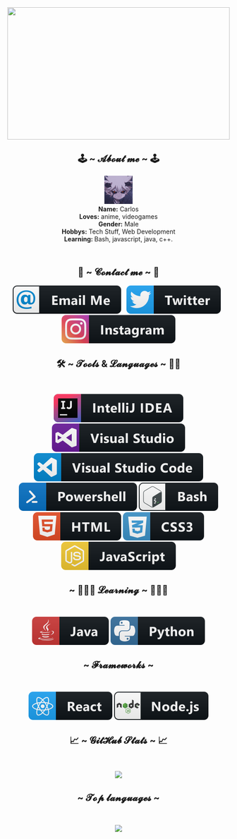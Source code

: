 
<img src="https://i.pinimg.com/originals/06/80/81/068081ee5b913a47003a64f7233825fe.gif" align="center" width="100%" height="300px">

<br>

<div align="center">
<h2 align="center"> 🕹 ~ 𝓐𝓫𝓸𝓾𝓽 𝓶𝓮 ~ 🕹 </h2>
  <div align="center">
<img src="./src/img/profile.jpg" align="left-center" width="64px">
     </div>
<b>Name:</b> Carlos
<br>
<b>Loves:</b> anime, videogames
<br>
<b>Gender:</b> Male
<br>
<b>Hobbys:</b> Tech Stuff, Web Development
<br>
<b>Learning: </b> Bash, javascript, java, c++.
</div>

<h2 align="center">
<br> 📝 ~ 𝓒𝓸𝓷𝓽𝓪𝓬𝓽 𝓶𝓮 ~ 📝 </h2>
<p align="center">
     <a    a href="mailto:carlosvarasalonso12@gmail.com"><img src="https://github.com/MikeCodesDotNET/ColoredBadges/blob/master/svg/social/email_me.svg"></a>&nbsp;&nbsp;
     <a href="https://twitter.com/zonary1232"><img src="https://github.com/MikeCodesDotNET/ColoredBadges/blob/master/svg/social/twitter.svg"></a>&nbsp;&nbsp;
     <a href=""><img src="https://github.com/MikeCodesDotNET/ColoredBadges/blob/master/svg/social/instagram.svg"> </a>
</p>

<h2 align="center">🛠 ~ 𝓣𝓸𝓸𝓵𝓼 & 𝓛𝓪𝓷𝓰𝓾𝓪𝓰𝓮𝓼 ~ 👨‍💻 </h2>
<br>
<p align="center">
     <img src="https://github.com/MikeCodesDotNET/ColoredBadges/blob/master/svg/dev/tools/jetbrains_intellij.svg"/>
     <img src="https://github.com/MikeCodesDotNET/ColoredBadges/blob/master/svg/dev/tools/visualstudio.svg" />
     <img src="https://github.com/MikeCodesDotNET/ColoredBadges/blob/master/svg/dev/tools/visualstudio_code.svg" />
     <img src="https://github.com/MikeCodesDotNET/ColoredBadges/blob/master/svg/dev/tools/powershell.svg"/>
     <img src="https://github.com/MikeCodesDotNET/ColoredBadges/blob/master/svg/dev/tools/bash.svg"/>
     <br>
     <img src="https://github.com/MikeCodesDotNET/ColoredBadges/blob/master/svg/dev/languages/html.svg" />
     <img src="https://github.com/MikeCodesDotNET/ColoredBadges/blob/master/svg/dev/languages/css3.svg" />
     <img src="https://github.com/MikeCodesDotNET/ColoredBadges/blob/master/svg/dev/languages/js.svg" />
</p>

<h2 align="center"> ~ 👨🏻‍💻 𝓛𝓮𝓪𝓻𝓷𝓲𝓷𝓰 ~ 👨🏻‍💻 </h2>
<br>
<p align="center">
     <img src="https://github.com/MikeCodesDotNET/ColoredBadges/blob/master/svg/dev/languages/java.svg" />
     <img src="https://github.com/MikeCodesDotNET/ColoredBadges/blob/master/svg/dev/languages/python.svg" />
</p>  

<h2 align="center"> ~ 𝓕𝓻𝓪𝓶𝓮𝔀𝓸𝓻𝓴𝓼 ~ </h2>
<br>
<p align="center">
     <img src="https://github.com/MikeCodesDotNET/ColoredBadges/blob/master/svg/dev/frameworks/react.svg" />
     <img src="https://github.com/MikeCodesDotNET/ColoredBadges/blob/master/svg/dev/frameworks/nodejs.svg" />

</p>

<h2 align="center">📈 ~ 𝓖𝓲𝓽𝓗𝓾𝓫 𝓢𝓽𝓪𝓽𝓼 ~ 📈</h2>

<br>

<p align="center">
     <img src="https://github-readme-stats.vercel.app/api?username=zonary123&show_icons=true&theme=onedark">
</p>
<h2 align="center">~ 𝓣𝓸𝓹 𝓵𝓪𝓷𝓰𝓾𝓪𝓰𝓮𝓼 ~</h2>

<br>
<p align="center">
     <img src="https://github-readme-stats.vercel.app/api/top-langs/?username=zonary123&layout=compact&theme=onedark">
</p>
